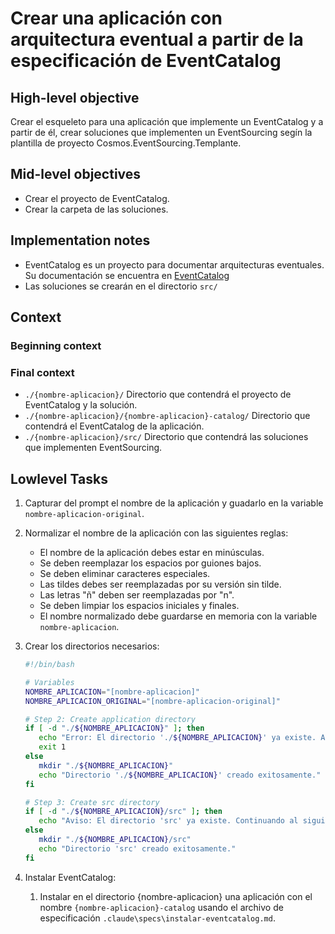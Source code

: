 # Crear una aplicación con arquitectura eventual a partir de la especificación de EventCatalog

## High-level objective

Crear el esqueleto para una aplicación que implemente un EventCatalog y a partir de él, crear soluciones que implementen un EventSourcing segín la plantilla de proyecto Cosmos.EventSourcing.Templante.

## Mid-level objectives

- Crear el proyecto de EventCatalog.
- Crear la carpeta de las soluciones.

## Implementation notes

- EventCatalog es un proyecto para documentar arquitecturas eventuales. Su documentación se encuentra en [EventCatalog](https://github.com/event-catalog/eventcatalog)
- Las soluciones se crearán en el directorio `src/`

## Context

### Beginning context


### Final context

- `./{nombre-aplicacion}/` Directorio que contendrá el proyecto de EventCatalog y la solución.
- `./{nombre-aplicacion}/{nombre-aplicacion}-catalog/` Directorio que contendrá el EventCatalog de la aplicación.
- `./{nombre-aplicacion}/src/` Directorio que contendrá las soluciones que implementen EventSourcing.

## Lowlevel Tasks

1. Capturar del prompt el nombre de la aplicación y guadarlo en la variable `nombre-aplicacion-original`.
2. Normalizar el nombre de la aplicación con las siguientes reglas:
    - El nombre de la aplicación debes estar en minúsculas.
    - Se deben reemplazar los espacios por guiones bajos.
    - Se deben eliminar caracteres especiales.
    - Las tildes debes ser reemplazadas por su versión sin tilde.
    - Las letras "ñ" deben ser reemplazadas por "n".
    - Se deben limpiar los espacios iniciales y finales.
    - El nombre normalizado debe guardarse en memoria con la variable `nombre-aplicacion`.
  
3. Crear los directorios necesarios:
      
   ```bash
   #!/bin/bash

   # Variables
   NOMBRE_APLICACION="[nombre-aplicacion]"
   NOMBRE_APLICACION_ORIGINAL="[nombre-aplicacion-original]"

   # Step 2: Create application directory
   if [ -d "./${NOMBRE_APLICACION}" ]; then
      echo "Error: El directorio './${NOMBRE_APLICACION}' ya existe. Abortando operación."
      exit 1
   else
      mkdir "./${NOMBRE_APLICACION}"
      echo "Directorio './${NOMBRE_APLICACION}' creado exitosamente."
   fi

   # Step 3: Create src directory
   if [ -d "./${NOMBRE_APLICACION}/src" ]; then
      echo "Aviso: El directorio 'src' ya existe. Continuando al siguiente paso."
   else
      mkdir "./${NOMBRE_APLICACION}/src"
      echo "Directorio 'src' creado exitosamente."
   fi
   ```

4. Instalar EventCatalog:
   1. Instalar en el directorio {nombre-aplicacion} una aplicación con el nombre `{nombre-aplicacion}-catalog` usando el archivo de especificación `.claude\specs\instalar-eventcatalog.md`.
